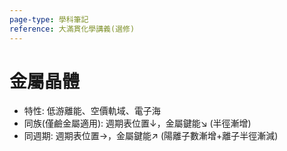 ```yaml
---
page-type: 學科筆記
reference: 大滿貫化學講義(選修)
---
```

# 金屬晶體
- 特性: 低游離能、空價軌域、電子海
- 同族(僅鹼金屬適用): 週期表位置↓，金屬鍵能↘ (半徑漸增)
- 同週期: 週期表位置→，金屬鍵能↗︎ (陽離子數漸增+離子半徑漸減)